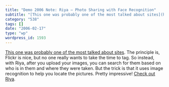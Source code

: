 ```yaml
---
title: "Demo 2006 Note: Riya – Photo Sharing with Face Recognition"
subtitle: "[This one was probably one of the most talked about sites](http://www.riya.com). The principle is, F..."
category: "538"
tags: []
date: "2006-02-17"
type: "wp"
wordpress_id: 1593
---
```

[This one was probably one of the most talked about sites](http://www.riya.com). The principle is, Flickr is nice, but no one really wants to take the time to tag. So instead, with Riya, after you upload your images, you can search for them based on who is in them and where they were taken. But the trick is that it uses image recognition to help you locate the pictures. Pretty impressive! [Check out Riya](http://www.riya.com).